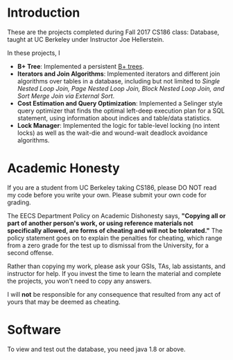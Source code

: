 # Introduction
These are the projects completed during Fall 2017 CS186 class: Database, taught at UC Berkeley under Instructor Joe Hellerstein.

In these projects, I 

- **B+ Tree**: Implemented a persistent [B+ trees](https://en.wikipedia.org/wiki/B%2B_tree).
- **Iterators and Join Algorithms**: Implemented iterators and different join algorithms over tables in a database, including but not limited to _Single Nested Loop Join, Page Nested Loop Join, Block Nested Loop Join, and Sort Merge Join via External Sort_.
- **Cost Estimation and Query Optimization**: Implemented a Selinger style query optimizer that finds the optimal left-deep execution plan for a SQL statement, using information about indices and table/data statistics.
- **Lock Manager**: Implemented the logic for table-level locking (no intent locks) as well as the wait-die and wound-wait deadlock avoidance algorithms.


# Academic Honesty
If you are a student from UC Berkeley taking CS186, please DO NOT read my code before you write your own.
Please submit your own code for grading.

The EECS Department Policy on Academic Dishonesty says, **"Copying all or part of another person's work, or using reference materials not specifically allowed, are forms of cheating and will not be tolerated."** 
The policy statement goes on to explain the penalties for cheating, which range from a zero grade for the test up to dismissal from the University, for a second offense.

Rather than copying my work, please ask your GSIs, TAs, lab assistants, and instructor for help. If you invest the time to learn the material and complete the projects, you won't need to copy any answers.

I will **not** be responsible for any consequence that resulted from any act of yours that may be deemed as cheating.

# Software
To view and test out the database, you need java 1.8 or above.

